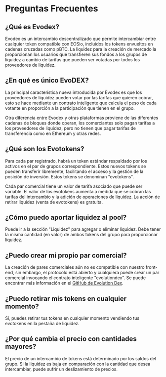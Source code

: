 # Preguntas Frecuentes

## ¿Qué es Evodex?

Evodex es un intercambio descentralizado que permite intercambiar entre cualquier token compatible con EOSio, incluidos los tokens envueltos en cadenas cruzadas como pBTC. La liquidez para la creación de mercado la proporcionan los usuarios que transfieren sus fondos a los grupos de liquidez a cambio de tarifas que pueden ser votadas por todos los proveedores de liquidez.

## ¿En qué es único EvoDEX?

La principal característica nueva introducida por Evodex es que los proveedores de liquidez pueden votar por las tarifas que quieren cobrar, esto se hace mediante un contrato inteligente que calcula el peso de cada votante en proporción a la participación que tienen en el grupo.

Otra diferencia entre Evodex y otras plataformas proviene de las diferentes cadenas de bloques donde operan, los comerciantes solo pagan tarifas a los proveedores de liquidez, pero no tienen que pagar tarifas de transferencia como en Ethereum y otras redes.

## ¿Qué son los Evotokens?

Para cada par registrado, habrá un token estándar respaldado por los activos en el par de grupos correspondiente. Estos nuevos tokens se pueden transferir libremente, facilitando el acceso y la gestión de la posición de inversión. Estos tokens se denominan "evotokens".

Cada par comercial tiene un valor de tarifa asociado que puede ser variable. El valor de los evotokens aumenta a medida que se cobran las tarifas del intercambio y la adición de operaciones de liquidez. La acción de retirar liquidez (venta de evotokens) es gratuita.

## ¿Cómo puedo aportar liquidez al pool?

Puede ir a la sección "Liquidez" para agregar o eliminar liquidez. Debe tener la misma cantidad (en valor) de ambos tokens del grupo para proporcionar liquidez.

## ¿Puedo crear mi propio par comercial?

La creación de pares comerciales aún no es compatible con nuestro front-end, sin embargo, el protocolo está abierto y cualquiera puede crear un par comercial invocando el contrato inteligente "evolutiondex". Se puede encontrar más información en el [GitHub de Evolution Dex](https://github.com/eosargentina/evolutiondex).

## ¿Puedo retirar mis tokens en cualquier momento?

Sí, puedes retirar tus tokens en cualquier momento vendiendo tus evotokens en la pestaña de liquidez.

## ¿Por qué cambia el precio con cantidades mayores?

El precio de un intercambio de tokens está determinado por los saldos del grupo. Si la liquidez es baja en comparación con la cantidad que desea intercambiar, puede sufrir un deslizamiento de precios.
